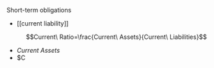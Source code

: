 Short-term obligations
- [[current liability]]

$$Current\ Ratio=\frac{Current\ Assets}{Current\ Liabilities}$$
- $Current\ Assets$
- $C
